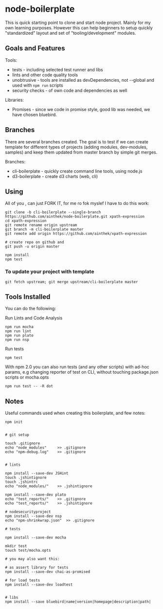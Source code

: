 # node-boilerplate

This is quick starting point to clone and start node project. Mainly for my own learning purposes. 
However this can help beginners to setup quickly "standardized" layout and set of "tooling/development" modules.

## Goals and Features 


Tools:

- tests - including selected test runner and libs 
- lints and other code quality tools
- unobtrusive - tools are installed as devDependencies, not --global and used with `npm run` scripts
- security checks - of own code and dependencies as well

Libraries:

- Promises - since we code in promise style, good lib was needed, we have chosen bluebird.

## Branches

There are several branches created. The goal is to test if we can
create template for different types of projects (adding modules, dev-modules, samples)
and keep them updated from master branch by simple git merges.

Branches:

- cli-boilerplate - quickly create command line tools, using node.js
- d3-boilerplate - create d3 charts (web, cli)


## Using

All of you , can just FORK IT, 
for me ro fok myslef I have to do this work:

	git clone -b cli-boilerplate --single-branch https://github.com/ainthek/node-boilerplate.git xpath-expression
	cd xpath-expression
	git remote rename origin upstream
	git branch -m cli-boilerplate master
	git remote add origin https://github.com/ainthek/xpath-expression

	# create repo on github and 
	git push -u origin master
 
	npm install
	npm test

### To update your project with template

	git fetch upstream; git merge upstream/cli-boilerplate master

## Tools Installed

You can do the following:

Run Lints and Code Analysis 

	npm run mocha
	npm run lint
	npm run plato
	npm run nsp

Run tests

	npm test


With npm 2.0 you can also run tests (and any other scripts) 
with ad-hoc params, e.g changing reporter of test on CLI, 
without touching package.json scripts or mocha.opts

	npm run test -- -R dot


## Notes 

Useful commands used when creating this boilerplate, and few notes:

	npm init
	

	# git setup

	touch .gitignore
	echo "node_modules" 	>> .gitignore
	echo "npm-debug.log" 	>> .gitignore


	# lints

	npm install --save-dev JSHint
	touch .jshintignore
	touch .jshintrc
	echo "node_modules/" 	>> .jshintignore

	npm install --save-dev plato
	echo "test_reports/" 	>> .gitignore
	echo "test_reports/" 	>> .jshintignore

	# nodesecurityproject
	npm install --save-dev nsp
	echo "npm-shrinkwrap.json" 	>> .gitignore

	# tests

	npm install --save-dev mocha

	mkdir test
	touch test/mocha.opts

	# you may also want this:

	# as assert library for tests
	npm install --save-dev chai-as-promised

	# for load tests
	npm install --save-dev loadtest


	# libs
	npm install --save bluebird|name|version|homepage|description|path|



